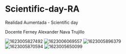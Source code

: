 # Scientific-day-RA
Realidad Aumentada - Scientific day

Docente Ferney Alexander Nava Trujillo 

![1623005827492](https://user-images.githubusercontent.com/43612075/130359319-6e56ba81-6ee7-4a95-85e4-b751cf83bc36.jpg)
![1623006069557](https://user-images.githubusercontent.com/43612075/130359386-e87ea5a7-6f35-406c-9a7b-45052a540f35.jpg)
![1623005896379](https://user-images.githubusercontent.com/43612075/130359394-5660f9cc-215e-4735-bbc2-fe77c245f1dd.jpg)
![1623005870594](https://user-images.githubusercontent.com/43612075/130359412-20408490-e6e0-475a-b913-346a63911aba.jpg)
![1623005650099](https://user-images.githubusercontent.com/43612075/130359489-d76a4675-a116-4bb0-a5fd-e3916d22c85d.jpg)

